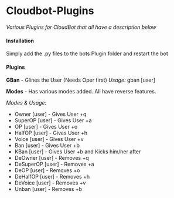 Cloudbot-Plugins
================
<i>Various Plugins for CloudBot that all have a description below</i>

<h4>Installation</h4>
Simply add the .py files to the bots Plugin folder and restart the bot

<h4>Plugins</h4>

<b>GBan</b> - Glines the User (Needs Oper first) <i>Usage:</i> gban [user]

<b>Modes</b> - Has various modes added. All have reverse features.
<p>
<i>Modes & Usage:</i>
</p>
<ul>
<li>Owner [user] - Gives User +q</li>
<li>SuperOP [user] - Gives User +a</li>
<li>OP [user] - Gives User +o</li>
<li>HalfOP [user] - Gives User +h</li>
<li>Voice [user] - Gives User +v</li>
<li>Ban [user] - Gives User +b</li>
<li>KBan [user] - Gives User +b and Kicks him/her after</li>
<li>DeOwner [user] - Removes +q</li>
<li>DeSuperOP [user] - Removes +a</li>
<li>DeOP [user] - Removes +o</li>
<li>DeHalfOP [user] - Removes +h</li>
<li>DeVoice [user] - Removes +v</li>
<li>Unban [user] - Removes +b</li>
</ul>

